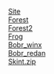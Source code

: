 <a href="https://lemon4ik6484.github.io/for_my_server/">Site</a><br>
<a href="https://lemon4ik6484.github.io/for_my_server/12.jpg">Forest</a><br>
<a href="https://lemon4ik6484.github.io/for_my_server/52.jpg">Forest2</a><br>
<a href="https://lemon4ik6484.github.io/for_my_server/downloadfile.png">Frog</a><br>
<a href="https://lemon4ik6484.github.io/for_my_server/Бобринкс.png">Bobr_winx</a><br>
<a href="https://lemon4ik6484.github.io/for_my_server/ЧВК%20курва.png">Bobr_redan</a><br>
<a href="https://lemon4ik6484.github.io/for_my_server/Skint.zip">Skint.zip</a><br>
<a href=""></a><br>
<a href=""></a><br>
<a href=""></a><br>
